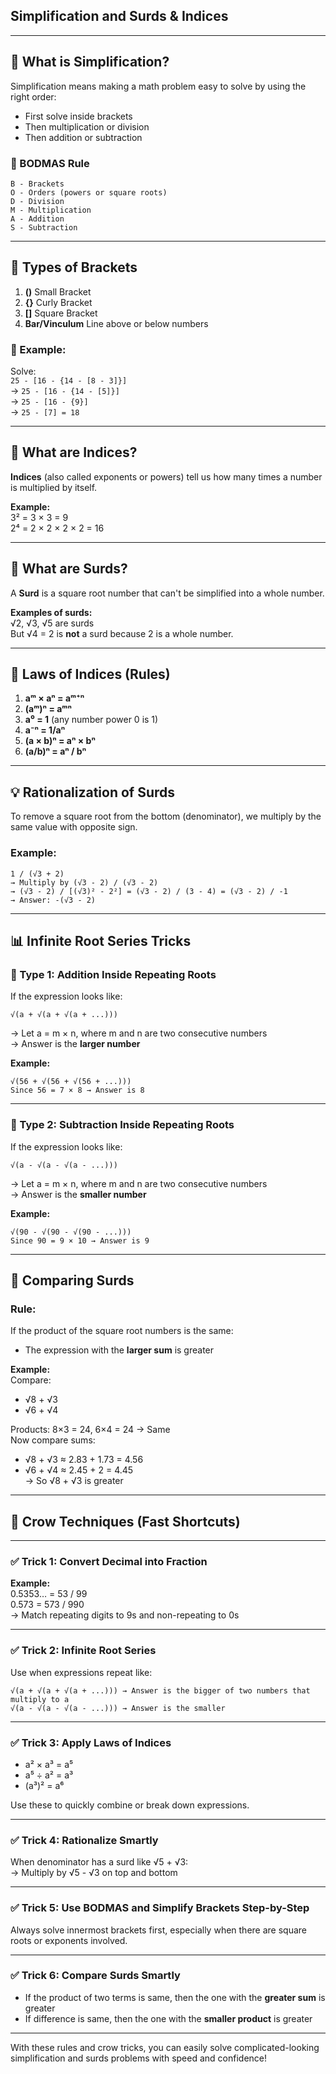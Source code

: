 ## Simplification and Surds & Indices

---

## 🧮 What is Simplification?

Simplification means making a math problem easy to solve by using the right order:
- First solve inside brackets
- Then multiplication or division
- Then addition or subtraction

### 🔹 BODMAS Rule

```
B - Brackets  
O - Orders (powers or square roots)  
D - Division  
M - Multiplication  
A - Addition  
S - Subtraction
```

---

## 🔗 Types of Brackets

1. **()** Small Bracket  
2. **{}** Curly Bracket  
3. **[]** Square Bracket  
4. **Bar/Vinculum** Line above or below numbers

### 🧾 Example:

Solve:  
`25 - [16 - {14 - [8 - 3]}]`  
→ `25 - [16 - {14 - [5]}]`  
→ `25 - [16 - {9}]`  
→ `25 - [7] = 18`

---

## 📘 What are Indices?

**Indices** (also called exponents or powers) tell us how many times a number is multiplied by itself.

**Example:**  
3² = 3 × 3 = 9  
2⁴ = 2 × 2 × 2 × 2 = 16

---

## 📗 What are Surds?

A **Surd** is a square root number that can't be simplified into a whole number.

**Examples of surds:**  
√2, √3, √5 are surds  
But √4 = 2 is **not** a surd because 2 is a whole number.

---

## 🔐 Laws of Indices (Rules)

1. **aᵐ × aⁿ = aᵐ⁺ⁿ**  
2. **(aᵐ)ⁿ = aᵐⁿ**  
3. **a⁰ = 1** (any number power 0 is 1)  
4. **a⁻ⁿ = 1/aⁿ**  
5. **(a × b)ⁿ = aⁿ × bⁿ**  
6. **(a/b)ⁿ = aⁿ / bⁿ**

---

## 💡 Rationalization of Surds

To remove a square root from the bottom (denominator), we multiply by the same value with opposite sign.

### Example:

```
1 / (√3 + 2)  
→ Multiply by (√3 - 2) / (√3 - 2)  
→ (√3 - 2) / [(√3)² - 2²] = (√3 - 2) / (3 - 4) = (√3 - 2) / -1  
→ Answer: -(√3 - 2)
```

---

## 📊 Infinite Root Series Tricks

### 🔹 Type 1: Addition Inside Repeating Roots

If the expression looks like:

```
√(a + √(a + √(a + ...)))
```

→ Let a = m × n, where m and n are two consecutive numbers  
→ Answer is the **larger number**

**Example:**
```
√(56 + √(56 + √(56 + ...)))  
Since 56 = 7 × 8 → Answer is 8
```

---

### 🔹 Type 2: Subtraction Inside Repeating Roots

If the expression looks like:

```
√(a - √(a - √(a - ...)))
```

→ Let a = m × n, where m and n are two consecutive numbers  
→ Answer is the **smaller number**

**Example:**
```
√(90 - √(90 - √(90 - ...)))  
Since 90 = 9 × 10 → Answer is 9
```

---

## 📐 Comparing Surds

### Rule:

If the product of the square root numbers is the same:
- The expression with the **larger sum** is greater

**Example:**  
Compare:  
- √8 + √3  
- √6 + √4

Products: 8×3 = 24, 6×4 = 24 → Same  
Now compare sums:  
- √8 + √3 ≈ 2.83 + 1.73 = 4.56  
- √6 + √4 ≈ 2.45 + 2 = 4.45  
→ So √8 + √3 is greater

---

## 🧠 Crow Techniques (Fast Shortcuts)

---

### ✅ Trick 1: Convert Decimal into Fraction

**Example:**  
0.5353… = 53 / 99  
0.573 = 573 / 990  
→ Match repeating digits to 9s and non-repeating to 0s

---

### ✅ Trick 2: Infinite Root Series

Use when expressions repeat like:
```
√(a + √(a + √(a + ...))) → Answer is the bigger of two numbers that multiply to a  
√(a - √(a - √(a - ...))) → Answer is the smaller
```

---

### ✅ Trick 3: Apply Laws of Indices

- a² × a³ = a⁵  
- a⁵ ÷ a² = a³  
- (a³)² = a⁶

Use these to quickly combine or break down expressions.

---

### ✅ Trick 4: Rationalize Smartly

When denominator has a surd like √5 + √3:  
→ Multiply by √5 - √3 on top and bottom

---

### ✅ Trick 5: Use BODMAS and Simplify Brackets Step-by-Step

Always solve innermost brackets first, especially when there are square roots or exponents involved.

---

### ✅ Trick 6: Compare Surds Smartly

- If the product of two terms is same, then the one with the **greater sum** is greater  
- If difference is same, then the one with the **smaller product** is greater

---

With these rules and crow tricks, you can easily solve complicated-looking simplification and surds problems with speed and confidence!
